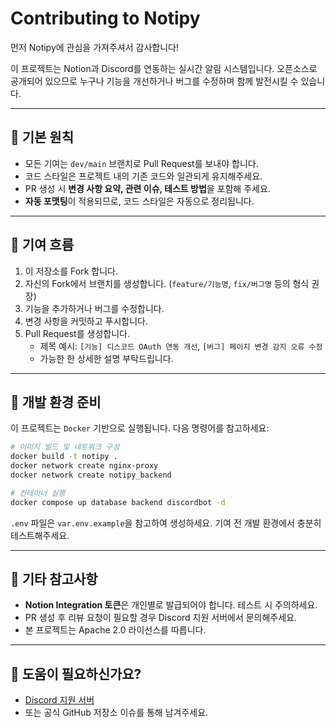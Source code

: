 # Contributing to Notipy

먼저 Notipy에 관심을 가져주셔서 감사합니다!

이 프로젝트는 Notion과 Discord를 연동하는 실시간 알림 시스템입니다. 오픈소스로 공개되어 있으므로 누구나 기능을 개선하거나 버그를 수정하며 함께 발전시킬 수 있습니다.

---

## 📌 기본 원칙

- 모든 기여는 `dev/main` 브랜치로 Pull Request를 보내야 합니다.
- 코드 스타일은 프로젝트 내의 기존 코드와 일관되게 유지해주세요.
- PR 생성 시 **변경 사항 요약, 관련 이슈, 테스트 방법**을 포함해 주세요.
- **자동 포맷팅**이 적용되므로, 코드 스타일은 자동으로 정리됩니다.

---

## 🧩 기여 흐름

1. 이 저장소를 Fork 합니다.
2. 자신의 Fork에서 브랜치를 생성합니다. (`feature/기능명`, `fix/버그명` 등의 형식 권장)
3. 기능을 추가하거나 버그를 수정합니다.
4. 변경 사항을 커밋하고 푸시합니다.
5. Pull Request를 생성합니다.
    - 제목 예시: `[기능] 디스코드 OAuth 연동 개선`, `[버그] 페이지 변경 감지 오류 수정`
    - 가능한 한 상세한 설명 부탁드립니다.

---

## 🧪 개발 환경 준비

이 프로젝트는 `Docker` 기반으로 실행됩니다. 다음 명령어를 참고하세요:

```bash
# 이미지 빌드 및 네트워크 구성
docker build -t notipy .
docker network create nginx-proxy
docker network create notipy_backend

# 컨테이너 실행
docker compose up database backend discordbot -d
```

`.env` 파일은 `var.env.example`을 참고하여 생성하세요. 기여 전 개발 환경에서 충분히 테스트해주세요.

---

## 🧠 기타 참고사항

* **Notion Integration 토큰**은 개인별로 발급되어야 합니다. 테스트 시 주의하세요.
* PR 생성 후 리뷰 요청이 필요할 경우 Discord 지원 서버에서 문의해주세요.
* 본 프로젝트는 Apache 2.0 라이선스를 따릅니다.

---

## 🙋 도움이 필요하신가요?

* [Discord 지원 서버](https://discord.gg/HzAnBSCN7t)
* 또는 공식 GitHub 저장소 이슈를 통해 남겨주세요.
